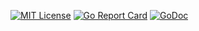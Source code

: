 [![MIT License](https://img.shields.io/github/license/mashape/apistatus.svg?maxAge=2592000)](https://github.com/stefanhans/programming-reactive-systems-in-go/blob/master/LICENSE)
[![Go Report Card](https://goreportcard.com/badge/github.com/stefanhans/programming-reactive-systems-in-go/bootstrap-data-server)](https://goreportcard.com/report/github.com/stefanhans/programming-reactive-systems-in-go/bootstrap-data-server)
[![GoDoc](https://godoc.org/github.com/stefanhans/programming-reactive-systems-in-go/bootstrap-data-server?status.svg)](https://godoc.org/github.com/stefanhans/programming-reactive-systems-in-go/bootstrap-data-server)